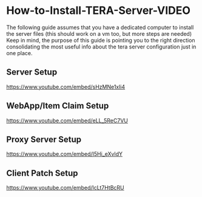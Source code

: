 # How-to-Install-TERA-Server-VIDEO
The following guide assumes that you have a dedicated computer to install the server files (this should work on a vm too, but more steps are needed)
Keep in mind, the purpose of this guide is pointing you to the right direction consolidating the most useful info about the tera server configuration just in one place.

## Server Setup
https://www.youtube.com/embed/sHzMNe1xli4

## WebApp/Item Claim Setup
https://www.youtube.com/embed/eLL_5ReC7VU

## Proxy Server Setup
https://www.youtube.com/embed/I5Hi_eXvldY

## Client Patch Setup
https://www.youtube.com/embed/lcLt7HtBcRU
